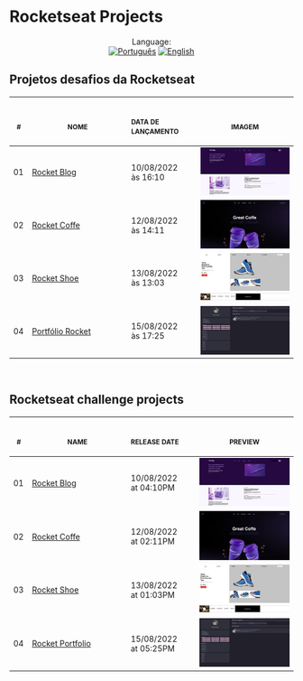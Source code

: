 # Rocketseat Projects

<p align="center">
<span>Language:</span><br>
  <a href="#projetos-desafios-da-rocketseat"><img alt="Português" src="https://img.shields.io/badge/Português-PTBR-blue?style=for-the-badge"></a>
  <a href="#rocketseat-challenge-projects"><img alt="English" src="https://img.shields.io/badge/English-EN-blue?style=for-the-badge"></a>
</p>

## Projetos desafios da Rocketseat

<p align="center">
    <table>
    <thead>
        <tr>
            <th align="center">
                <img width="20" height="1"> 
                <p>
                    <small>#</small>
                </p>
            </th>
            <th align="center">
                <img width="300" height="1"> 
                <p> 
                    <small>NOME</small>
                </p>
            </th>
            <th align="left">
                <img width="140" height="1">
                <p align="left"> 
                    <small>DATA DE LANÇAMENTO</small>
                </p>
            </th>
            <th align="center">
                <img width="201" height="1">
                <p align="center"> 
                    <small>IMAGEM</small>
                </p>
            </th>
        </tr>
    </thead>
    <tbody>
        <tr>
            <td>01</td>
            <td><a href="./RocketBlog">Rocket Blog</a></td>
            <td>10/08/2022<br>às 16:10</td>
            <td align="center">
            <a href="./RocketBlog"><img width="300px" src="./RocketBlog/images/rocketblog.jpg" /></a></td>
        </tr>
        <tr>
            <td>02</td>
            <td><a href="./RocketCoffe">Rocket Coffe</a></td>
            <td>12/08/2022<br>às 14:11</td>
            <td align="center">
            <a href="./RocketCoffe"><img width="300px" src="./RocketCoffe/assets/rocketcoffe.jpg" /></a></td>
        </tr>
        <tr>
            <td>03</td>
            <td><a href="./RocketShoe">Rocket Shoe</a></td>
            <td>13/08/2022<br>às 13:03</td>
            <td align="center">
            <a href="./RocketShoe"><img width="300px" src="./RocketShoe/assets/rocketshoe.jpg" /></a></td>
        </tr>
        <tr>
            <td>04</td>
            <td><a href="./RocketPortfolio">Portfólio Rocket</a></td>
            <td>15/08/2022<br>às 17:25</td>
            <td align="center">
            <a href="./RocketPortfolio"><img width="300px" src="./RocketPortfolio/rocketportfolio.jpg" /></a></td>
        </tr>
    </tbody>
</table></p><br>

## Rocketseat challenge projects

<p align="center">
    <table>
    <thead>
        <tr>
            <th align="center">
                <img width="20" height="1"> 
                <p>
                    <small>#</small>
                </p>
            </th>
            <th align="center">
                <img width="300" height="1"> 
                <p> 
                    <small>NAME</small>
                </p>
            </th>
            <th align="left">
                <img width="140" height="1">
                <p align="left"> 
                    <small>RELEASE DATE</small>
                </p>
            </th>
            <th align="center">
                <img width="201" height="1">
                <p align="center"> 
                    <small>PREVIEW</small>
                </p>
            </th>
        </tr>
    </thead>
    <tbody>
        <tr>
            <td>01</td>
            <td><a href="./RocketBlog">Rocket Blog</a></td>
            <td>10/08/2022<br>at 04:10PM</td>
            <td align="center">
            <a href="./RocketBlog"><img width="300px" src="./RocketBlog/images/rocketblog.jpg" /></a></td>
        </tr>
        <tr>
            <td>02</td>
            <td><a href="./RocketCoffe">Rocket Coffe</a></td>
            <td>12/08/2022<br>at 02:11PM</td>
            <td align="center">
            <a href="./RocketCoffe"><img width="300px" src="./RocketCoffe/assets/rocketcoffe.jpg" /></a></td>
        </tr>
        <tr>
            <td>03</td>
            <td><a href="./RocketShoe">Rocket Shoe</a></td>
            <td>13/08/2022<br>at 01:03PM</td>
            <td align="center">
            <a href="./RocketShoe"><img width="300px" src="./RocketShoe/assets/rocketshoe.jpg" /></a></td>
        </tr>
        <tr>
            <td>04</td>
            <td><a href="./RocketPortfolio">Rocket Portfolio</a></td>
            <td>15/08/2022<br>at 05:25PM</td>
            <td align="center">
            <a href="./RocketPortfolio"><img width="300px" src="./RocketPortfolio/rocketportfolio.jpg" /></a></td>
        </tr>
    </tbody>
</table></p>
